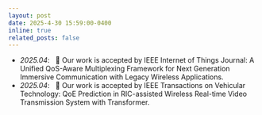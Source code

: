 ```yaml
---
layout: post
date: 2025-4-30 15:59:00-0400
inline: true
related_posts: false
---
```


- *2025.04*: &nbsp; 🎉 Our work is accepted by IEEE Internet of Things Journal: A Unified QoS-Aware Multiplexing Framework for Next Generation Immersive Communication with Legacy Wireless Applications.
- *2025.04*: &nbsp; 🎉 Our work is accepted by IEEE Transactions on Vehicular Technology: QoE Prediction in RIC-assisted Wireless Real-time Video Transmission System with Transformer.
